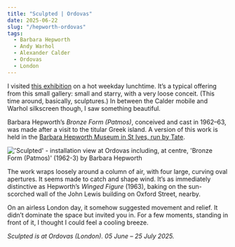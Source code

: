 ```yaml
---
title: "Sculpted | Ordovas"
date: 2025-06-22
slug: "/hepworth-ordovas"
tags:
  - Barbara Hepworth
  - Andy Warhol
  - Alexander Calder
  - Ordovas
  - London
---
```


I visited [this exhibition](https://www.ordovasart.com/exhibition/sculpted/#Catalogue) on a hot weekday lunchtime. It’s a typical offering from this small gallery: small and starry, with a very loose conceit. (This time around, basically, sculptures.) In between the Calder mobile and Warhol silkscreen though, I saw something beautiful.

Barbara Hepworth’s _Bronze Form (Patmos)_, conceived and cast in 1962–63, was made after a visit to the titular Greek island. A version of this work is held in the [Barbara Hepworth Museum in St Ives, run by Tate](https://www.tate.org.uk/art/artworks/hepworth-bronze-form-patmos-t03145).

!['Sculpted' - installation view at Ordovas including, at centre, 'Bronze Form (Patmos)' (1962-3) by Barbara Hepworth](/hepworth-ordovas-1.jpg)

The work wraps loosely around a column of air, with four large, curving oval apertures. It seems made to catch and shape wind. It’s as immediately distinctive as Hepworth’s _Winged Figure_ (1963), baking on the sun-scorched wall of the John Lewis building on Oxford Street, nearby.

On an airless London day, it somehow suggested movement and relief. It didn’t dominate the space but invited you in. For a few moments, standing in front of it, I thought I could feel a cooling breeze.

_Sculpted is at Ordovas (London). 05 June – 25 July 2025._
